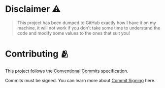 # Disclaimer ⚠️
> This project has been dumped to GitHub exactly how I have it on my machine, it will not work if you don't take some time to understand the code and modify some values to the ones that suit you!

# Contributing 🫂

This project follows the [Conventional Commits][] specification.

Commits must be signed. You can learn more about [Commit Signing][] here.

[Conventional Commits]: https://www.conventionalcommits.org/
[Commit Signing]: https://docs.github.com/en/authentication/managing-commit-signature-verification/signing-commits
